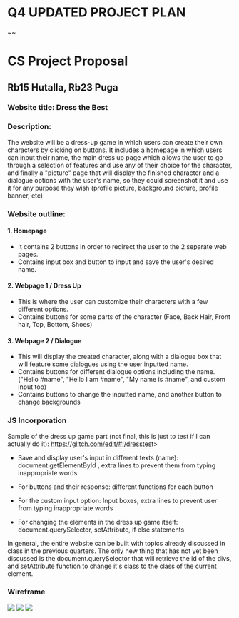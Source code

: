 # Q4 UPDATED PROJECT PLAN 

~~

# CS Project Proposal

## Rb15 Hutalla, Rb23 Puga

### Website title: Dress the Best

### Description:

The website will be a dress-up game in which users can create their own characters by clicking on buttons. It includes a homepage in which users can input their name, the main dress up page which allows the user to go through a selection of features and use any of their choice for the character, and finally a "picture" page that will display the finished character and a dialogue options with the user's name, so they could screenshot it and use it for any purpose they wish (profile picture, background picture, profile banner, etc)

### Website outline:

#### 1. Homepage

- It contains 2 buttons in order to redirect the user to the 2 separate web pages.
- Contains input box and button to input and save the user's desired name.

#### 2. Webpage 1 / Dress Up

- This is where the user can customize their characters with a few different options.
- Contains buttons for some parts of the character (Face, Back Hair, Front hair, Top, Bottom, Shoes)

#### 3. Webpage 2 / Dialogue

- This will display the created character, along with a dialogue box that will feature some dialogues using the user inputted name.
- Contains buttons for different dialogue options including the name. ("Hello #name", "Hello I am #name", "My name is #name", and custom input too)
- Contains buttons to change the inputted name, and another button to change backgrounds

### JS Incorporation

Sample of the dress up game part (not final, this is just to test if I can actually do it):
<https://glitch.com/edit/#!/dresstest>>
- Save and display user's input in different texts (name): document.getElementById
, extra lines to prevent them from typing inappropriate words
- For buttons and their response: different functions for each button

- For the custom input option: Input boxes, extra lines to prevent user from typing inappropriate words
- For changing the elements in the dress up game itself: document.querySelector, setAttribute, if else statements

In general, the entire website can be built with topics already discussed in class in the previous quarters. The only new thing that has not yet been discussed is the document.querySelector that will retrieve the id of the divs, and setAttribute function to change it's class to the class of the current element.

### Wireframe 

<img src="https://cdn.glitch.global/3b0c555a-66e1-432a-baca-4bf522e55a01/e65f8e56-54ce-49e1-969a-c3c76b1aa1b8.image.png?v=1731936781302">
<img src="https://cdn.glitch.global/3b0c555a-66e1-432a-baca-4bf522e55a01/551e04bb-7640-485b-845a-63e2fe549e4a.image.png?v=1731937111905">
<img src="https://cdn.glitch.global/3b0c555a-66e1-432a-baca-4bf522e55a01/900cf1da-81b1-44d0-b6d7-f5493905934a.image.png?v=1731937161229">
